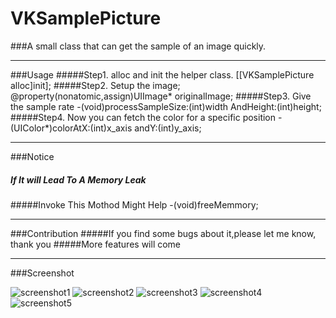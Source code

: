# VKSamplePicture
###A small class that can get the sample of an image quickly.

---
###Usage
#####Step1. alloc and init the helper class.
	[[VKSamplePicture alloc]init];
#####Step2. Setup the image;
	@property(nonatomic,assign)UIImage* originalImage;
#####Step3. Give the sample rate
	-(void)processSampleSize:(int)width AndHeight:(int)height;
#####Step4. Now you can fetch the color for a specific position
	-(UIColor*)colorAtX:(int)x_axis andY:(int)y_axis;

---
###Notice 
##### If It will Lead To A Memory Leak
#####Invoke This Mothod Might Help
	-(void)freeMemmory;

---
###Contribution
#####If you find some bugs about it,please let me know, thank you
#####More features will come

---
###Screenshot

![screenshot1](https://raw.githubusercontent.com/VikingWarlock/vikingwarlock.github.io/master/resource/1.png) ![screenshot2](https://raw.githubusercontent.com/VikingWarlock/vikingwarlock.github.io/master/resource/2.png) ![screenshot3](https://raw.githubusercontent.com/VikingWarlock/vikingwarlock.github.io/master/resource/3.png) ![screenshot4](https://raw.githubusercontent.com/VikingWarlock/vikingwarlock.github.io/master/resource/4.png) ![screenshot5](https://raw.githubusercontent.com/VikingWarlock/vikingwarlock.github.io/master/resource/5.png)
